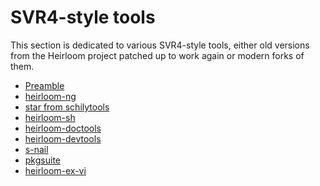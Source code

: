# SVR4-style tools

This section is dedicated to various SVR4-style tools, either old versions
from the Heirloom project patched up to work again or modern forks of them.

- [Preamble](./1-preamble.md)
- [heirloom-ng](./2-heirloom-ng.md)
- [star from schilytools](./3-star.md)
- [heirloom-sh](./4-heirloom-sh.md)
- [heirloom-doctools](./5-heirloom-doctools.md)
- [heirloom-devtools](./6-heirloom-devtools.md)
- [s-nail](./7-s-nail.md)
- [pkgsuite](./8-pkgsuite.md)
- [heirloom-ex-vi](./9-ex-vi.md)
